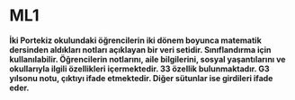 # ML1
**İki Portekiz okulundaki öğrencilerin iki dönem boyunca matematik dersinden aldıkları notları açıklayan bir veri setidir. Sınıflandırma için kullanılabilir.  Öğrencilerin notlarını, aile bilgilerini, sosyal yaşantılarını ve okullarıyla ilgili özellikleri içermektedir. 33 özellik bulunmaktadır. G3 yılsonu notu, çıktıyı ifade etmektedir. Diğer sütunlar ise girdileri ifade eder.**
